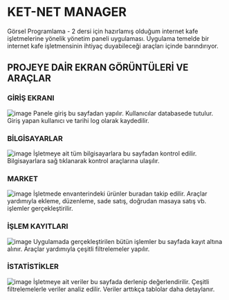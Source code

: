 # KET-NET MANAGER

Görsel Programlama - 2 dersi için hazırlamış olduğum internet kafe işletmelerine yönelik yönetim paneli uygulaması.
Uygulama temelde bir internet kafe işletmensinin ihtiyaç duyabileceği araçları içinde barındırıyor. 


## PROJEYE DAİR EKRAN GÖRÜNTÜLERİ VE ARAÇLAR 
### GİRİŞ EKRANI
![image](https://github.com/efeketket/KetNet_Manager/assets/117019767/1219627c-85d9-4755-a86a-cca3da977a81)
Panele giriş bu sayfadan yapılır. Kullanıcılar databasede tutulur. Giriş yapan kullanıcı ve tarihi log olarak kaydedilir. 

### BİLGİSAYARLAR
![image](https://github.com/efeketket/KetNet_Manager/assets/117019767/dca30743-67fe-4c9c-aa0a-8e3660da9d1d)
İşletmeye ait tüm bilgisayarlara bu sayfadan kontrol edilir. Bilgisayarlara sağ tıklanarak kontrol araçlarına ulaşılır.

### MARKET
![image](https://github.com/efeketket/KetNet_Manager/assets/117019767/de842f07-1cfb-4920-a550-e8211d6906f5)
İşletmede envanterindeki ürünler buradan takip edilir. Araçlar yardımıyla ekleme, düzenleme, sade satış, doğrudan masaya satış vb. işlemler gerçekleştirilir. 

### İŞLEM KAYITLARI
![image](https://github.com/efeketket/KetNet_Manager/assets/117019767/96a65301-bd9c-460e-abdf-8f60c3bf9a0e)
Uygulamada gerçekleştirilen bütün işlemler bu sayfada kayıt altına alınır. Araçlar yardımıyla çeşitli filtrelemeler yapılır.

### İSTATİSTİKLER
![image](https://github.com/efeketket/KetNet_Manager/assets/117019767/92dff2e8-200e-475f-92d7-27260d86457d)
İşletmeye ait veriler bu sayfada derlenip değerlendirilir. Çeşitli filtrelemelerle veriler analiz edilir. Veriler arttıkça tablolar daha detaylanır.


